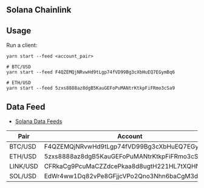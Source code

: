 Solana Chainlink
---

## Usage

Run a client:

```
yarn start --feed <account_pair>

# BTC/USD
yarn start --feed F4QZEMQjNRvwHd9tLgp74fVD99Bg3cXbHuEQ7EGymBq6

# ETH/USD
yarn start --feed 5zxs8888az8dgB5KauGEFoPuMANtrKtkpFiFRmo3cSa9 
```

## Data Feed

- [Solana Data Feeds](https://docs.chain.link/docs/solana/data-feeds-solana/)

| Pair | Account |
| --- | --- |
| BTC/USD | F4QZEMQjNRvwHd9tLgp74fVD99Bg3cXbHuEQ7EGymBq6 |
| ETH/USD | 5zxs8888az8dgB5KauGEFoPuMANtrKtkpFiFRmo3cSa9 |
| LINK/USD | CFRkaCg9PcuMaCZZdcePkaa8d8ugtH221HL7tXQHNVia |
| SOL/USD | EdWr4ww1Dq82vPe8GFjjcVPo2Qno3Nhn6baCgM3dCy28 |

